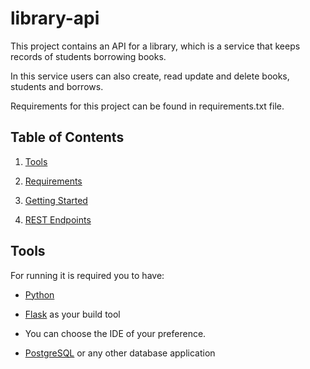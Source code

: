# library-api
This project contains an API for a library, which is a service that keeps records of students borrowing books.

In this service users can also create, read update and delete books, students and borrows.

Requirements for this project can be found in requirements.txt file.

## Table of Contents

1. [Tools](#tools)

1. [Requirements](#requirements)

1. [Getting Started](#getting-started)

1. [REST Endpoints](#rest-endpoints)

## Tools

For running it is required you to have:

* [Python](https://www.python.org/)

* [Flask](https://flask.palletsprojects.com/en/1.1.x/) as your build tool

* You can choose the IDE of your preference.

* [PostgreSQL](https://www.postgresql.org/) or any other database application
